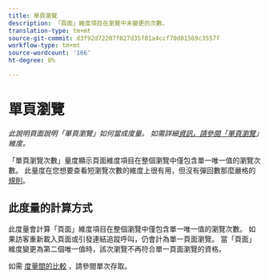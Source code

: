 ```yaml
---
title: 單頁瀏覽
description: 「頁面」維度項目在瀏覽中未變更的次數。
translation-type: tm+mt
source-git-commit: d3f92d72207f027d35f81a4ccf70d01569c3557f
workflow-type: tm+mt
source-wordcount: '166'
ht-degree: 0%

---
```



# 單頁瀏覽

*此說明頁面說明「單頁瀏覽」如何當成度量。 如需詳細[資訊，請參閱「單頁瀏覽](../dimensions/single-page-visits.md)」維度。*

「單頁瀏覽次數」量度顯示頁面維度項目在整個瀏覽中僅包含單一唯一值的瀏覽次數。 [](../dimensions/page.md) 此量度在您想要查看短瀏覽次數的維度上很有用，但沒有彈回數那麼嚴格的 [規則](bounces.md)。

## 此度量的計算方式

此度量會計算「頁面」維度項目在整個瀏覽中僅包含單一唯一值的瀏覽次數。 如果訪客重新載入頁面或引發連結追蹤呼叫，仍會計為單一頁面瀏覽。 當「頁面」維度變更為第二個唯一值時，該次瀏覽不再符合單一頁面瀏覽的資格。

如需 [度量間的比較](single-access.md) ，請參閱單次存取。
